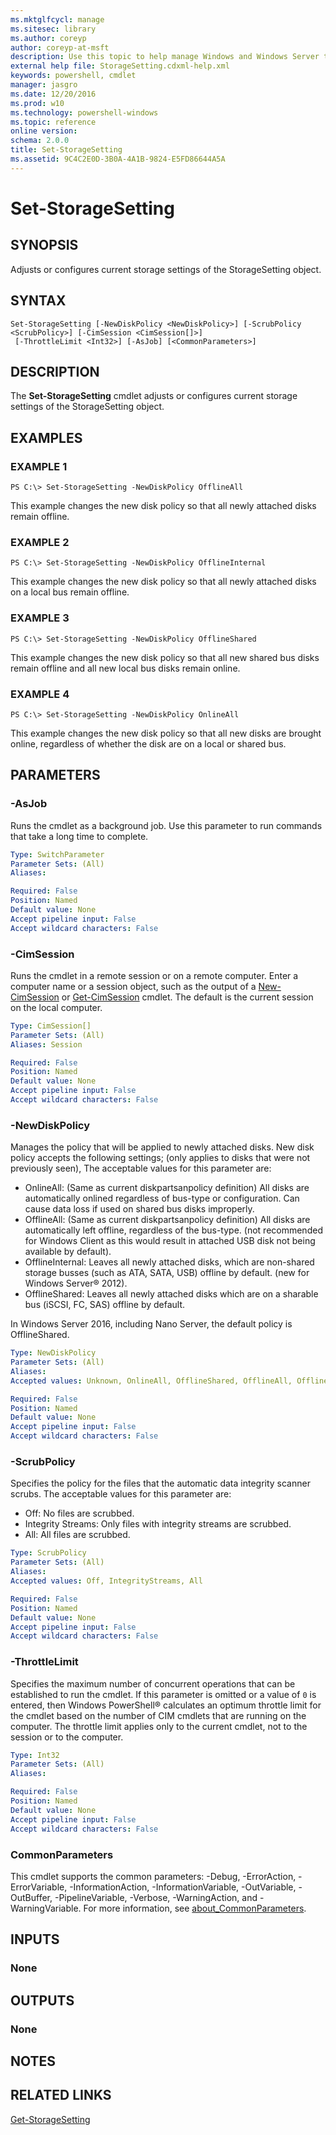 ```yaml
---
ms.mktglfcycl: manage
ms.sitesec: library
ms.author: coreyp
author: coreyp-at-msft
description: Use this topic to help manage Windows and Windows Server technologies with Windows PowerShell.
external help file: StorageSetting.cdxml-help.xml
keywords: powershell, cmdlet
manager: jasgro
ms.date: 12/20/2016
ms.prod: w10
ms.technology: powershell-windows
ms.topic: reference
online version: 
schema: 2.0.0
title: Set-StorageSetting
ms.assetid: 9C4C2E0D-3B0A-4A1B-9824-E5FD86644A5A
---
```


# Set-StorageSetting

## SYNOPSIS
Adjusts or configures current storage settings of the StorageSetting object.

## SYNTAX

```
Set-StorageSetting [-NewDiskPolicy <NewDiskPolicy>] [-ScrubPolicy <ScrubPolicy>] [-CimSession <CimSession[]>]
 [-ThrottleLimit <Int32>] [-AsJob] [<CommonParameters>]
```

## DESCRIPTION
The **Set-StorageSetting** cmdlet adjusts or configures current storage settings of the StorageSetting object.

## EXAMPLES

### EXAMPLE 1
```
PS C:\> Set-StorageSetting -NewDiskPolicy OfflineAll
```

This example changes the new disk policy so that all newly attached disks remain offline.

### EXAMPLE 2
```
PS C:\> Set-StorageSetting -NewDiskPolicy OfflineInternal
```

This example changes the new disk policy so that all newly attached disks on a local bus remain offline.

### EXAMPLE 3
```
PS C:\> Set-StorageSetting -NewDiskPolicy OfflineShared
```

This example changes the new disk policy so that all new shared bus disks remain offline and all new local bus disks remain online.

### EXAMPLE 4
```
PS C:\> Set-StorageSetting -NewDiskPolicy OnlineAll
```

This example changes the new disk policy so that all new disks are brought online, regardless of whether the disk are on a local or shared bus.

## PARAMETERS

### -AsJob
Runs the cmdlet as a background job. Use this parameter to run commands that take a long time to complete.

```yaml
Type: SwitchParameter
Parameter Sets: (All)
Aliases: 

Required: False
Position: Named
Default value: None
Accept pipeline input: False
Accept wildcard characters: False
```

### -CimSession
Runs the cmdlet in a remote session or on a remote computer.
Enter a computer name or a session object, such as the output of a [New-CimSession](http://go.microsoft.com/fwlink/p/?LinkId=227967) or [Get-CimSession](http://go.microsoft.com/fwlink/p/?LinkId=227966) cmdlet.
The default is the current session on the local computer.

```yaml
Type: CimSession[]
Parameter Sets: (All)
Aliases: Session

Required: False
Position: Named
Default value: None
Accept pipeline input: False
Accept wildcard characters: False
```

### -NewDiskPolicy
Manages the policy that will be applied to newly attached disks.
New disk policy accepts the following settings; (only applies to disks that were not previously seen), The acceptable values for this parameter are:

- OnlineAll: (Same as current diskpartsanpolicy definition) All disks are automatically onlined regardless of bus-type or configuration.
Can cause data loss if used on shared bus disks improperly. 
- OfflineAll: (Same as current diskpartsanpolicy definition) All disks are automatically left offline, regardless of the bus-type.
(not recommended for Windows Client as this would result in attached USB disk not being available by default). 
- OfflineInternal: Leaves all newly attached disks, which are non-shared storage busses (such as ATA, SATA, USB) offline by default.
(new for Windows Server® 2012). 
- OfflineShared: Leaves all newly attached disks which are on a sharable bus (iSCSI, FC, SAS) offline by default. 

In Windows Server 2016, including Nano Server, the default policy is OfflineShared.

```yaml
Type: NewDiskPolicy
Parameter Sets: (All)
Aliases: 
Accepted values: Unknown, OnlineAll, OfflineShared, OfflineAll, OfflineInternal

Required: False
Position: Named
Default value: None
Accept pipeline input: False
Accept wildcard characters: False
```

### -ScrubPolicy
Specifies the policy for the files that the automatic data integrity scanner scrubs.
The acceptable values for this parameter are:

- Off: No files are scrubbed.
- Integrity Streams: Only files with integrity streams are scrubbed.
- All: All files are scrubbed.

```yaml
Type: ScrubPolicy
Parameter Sets: (All)
Aliases: 
Accepted values: Off, IntegrityStreams, All

Required: False
Position: Named
Default value: None
Accept pipeline input: False
Accept wildcard characters: False
```

### -ThrottleLimit
Specifies the maximum number of concurrent operations that can be established to run the cmdlet.
If this parameter is omitted or a value of `0` is entered, then Windows PowerShell® calculates an optimum throttle limit for the cmdlet based on the number of CIM cmdlets that are running on the computer.
The throttle limit applies only to the current cmdlet, not to the session or to the computer.

```yaml
Type: Int32
Parameter Sets: (All)
Aliases: 

Required: False
Position: Named
Default value: None
Accept pipeline input: False
Accept wildcard characters: False
```

### CommonParameters
This cmdlet supports the common parameters: -Debug, -ErrorAction, -ErrorVariable, -InformationAction, -InformationVariable, -OutVariable, -OutBuffer, -PipelineVariable, -Verbose, -WarningAction, and -WarningVariable. For more information, see [about_CommonParameters](http://go.microsoft.com/fwlink/?LinkID=113216).

## INPUTS

### None

## OUTPUTS

### None

## NOTES

## RELATED LINKS

[Get-StorageSetting](./Get-StorageSetting.md)

